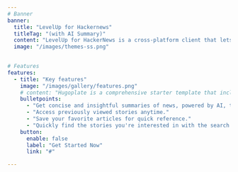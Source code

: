 ```yaml
---
# Banner
banner:
  title: "LevelUp for Hackernews"
  titleTag: "(with AI Summary)"
  content: "LevelUp for HackerNews is a cross-platform client that lets you browse the latest news, stories, and comments with ease and features AI-generated news summaries to help you stay informed quickly. Available on both Android and iOS, it’s built with React Native."
  image: "/images/themes-ss.png"
  

# Features
features:
  - title: "Key features"
    image: "/images/gallery/features.png"
    # content: "Hugoplate is a comprehensive starter template that includes everything you need to get started with your Hugo project. What's Included in Hugoplate"
    bulletpoints:
      - "Get concise and insightful summaries of news, powered by AI, to quickly catch up on the latest news."
      - "Access previously viewed stories anytime."
      - "Save your favorite articles for quick reference."
      - "Quickly find the stories you're interested in with the search feature."
    button:
      enable: false
      label: "Get Started Now"
      link: "#"

---
```

